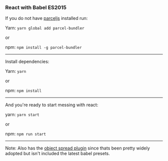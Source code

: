 ### React with Babel ES2015

If you do not have [parceljs](https://parceljs.org/) installed run:

Yarn:
`yarn global add parcel-bundler`

or

npm: `npm install -g parcel-bundler`

---

Install dependencies:

Yarn: `yarn` 

or

npm: `npm install`

--- 

And you're ready to start messing with react:

yarn: `yarn start`

or

npm: `npm run start`



---

Note: Also has the [object spread plugin](https://babeljs.io/docs/plugins/transform-object-rest-spread/) since thats been pretty widely adopted but isn't included the latest babel presets.
